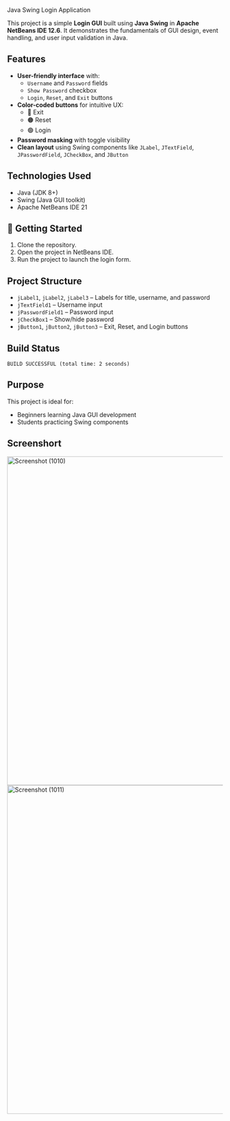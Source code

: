 Java Swing Login Application

This project is a simple **Login GUI** built using **Java Swing** in **Apache NetBeans IDE 12.6**. It demonstrates the fundamentals of GUI design, event handling, and user input validation in Java.

## Features

- **User-friendly interface** with:
  - `Username` and `Password` fields
  - `Show Password` checkbox
  - `Login`, `Reset`, and `Exit` buttons
- **Color-coded buttons** for intuitive UX:
  - 🔴 Exit
  - 🟠 Reset
  - 🟢 Login
- **Password masking** with toggle visibility
- **Clean layout** using Swing components like `JLabel`, `JTextField`, `JPasswordField`, `JCheckBox`, and `JButton`

## Technologies Used

- Java (JDK 8+)
- Swing (Java GUI toolkit)
- Apache NetBeans IDE 21

## 🚀 Getting Started

1. Clone the repository.
2. Open the project in NetBeans IDE.
3. Run the project to launch the login form.

## Project Structure

- `jLabel1`, `jLabel2`, `jLabel3` – Labels for title, username, and password
- `jTextField1` – Username input
- `jPasswordField1` – Password input
- `jCheckBox1` – Show/hide password
- `jButton1`, `jButton2`, `jButton3` – Exit, Reset, and Login buttons

## Build Status

```
BUILD SUCCESSFUL (total time: 2 seconds)
```

## Purpose

This project is ideal for:
- Beginners learning Java GUI development
- Students practicing Swing components

## Screenshort
<img width="1366" height="768" alt="Screenshot (1010)" src="https://github.com/user-attachments/assets/c1f3c1f0-3b87-4123-ae11-f3c3244b9e51" />
<img width="1366" height="768" alt="Screenshot (1011)" src="https://github.com/user-attachments/assets/14b4bbc0-dc0a-4b8f-b7fc-2eaae70368dd" />

